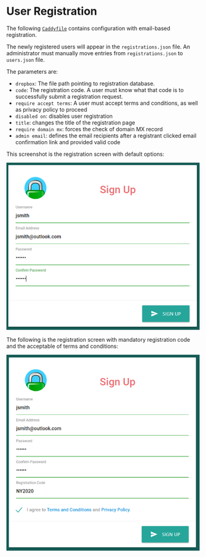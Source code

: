 # User Registration

The following [`Caddyfile`](https://github.com/authp/authp.github.io/blob/main/assets/conf/local/registration/Caddyfile)
contains configuration with email-based registration.

The newly registered users will appear in the `registrations.json` file.
An administrator must manually move entries from `registrations.json`
to `users.json` file.

The parameters are:

* `dropbox`: The file path pointing to registration database.
* `code`: The registration code. A user must know what that code is to
  successfully submit a registration request.
* `require accept terms`: A user must accept terms and conditions, as well
  as privacy policy to proceed
* `disabled on`: disables user registration
* `title`: changes the title of the registration page
* `require domain mx`: forces the check of domain MX record
* `admin email`: defines the email recipients after a registrant clicked
  email confirmation link and provided valid code

This screenshot is the registration screen with default options:

![](./images/portal_registration_simple.png)

The following is the registration screen with mandatory registration
code and the acceptable of terms and conditions:

![](./images/portal_registration_terms_code.png)
